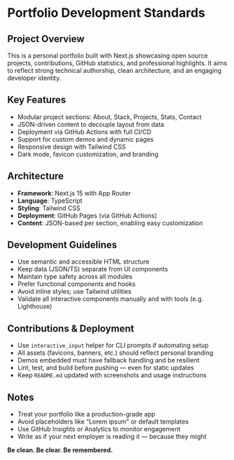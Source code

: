 # Portfolio Development Standards

## Project Overview

This is a personal portfolio built with Next.js showcasing open source projects, contributions, GitHub statistics, and professional highlights. It aims to reflect strong technical authorship, clean architecture, and an engaging developer identity.

## Key Features

- Modular project sections: About, Stack, Projects, Stats, Contact
- JSON-driven content to decouple layout from data
- Deployment via GitHub Actions with full CI/CD
- Support for custom demos and dynamic pages
- Responsive design with Tailwind CSS
- Dark mode, favicon customization, and branding

## Architecture

- **Framework**: Next.js 15 with App Router
- **Language**: TypeScript
- **Styling**: Tailwind CSS
- **Deployment**: GitHub Pages (via GitHub Actions)
- **Content**: JSON-based per section, enabling easy customization

## Development Guidelines

- Use semantic and accessible HTML structure
- Keep data (JSON/TS) separate from UI components
- Maintain type safety across all modules
- Prefer functional components and hooks
- Avoid inline styles; use Tailwind utilities
- Validate all interactive components manually and with tools (e.g. Lighthouse)

## Contributions & Deployment

- Use `interactive_input` helper for CLI prompts if automating setup
- All assets (favicons, banners, etc.) should reflect personal branding
- Demos embedded must have fallback handling and be resilient
- Lint, test, and build before pushing — even for static updates
- Keep `README.md` updated with screenshots and usage instructions

## Notes

- Treat your portfolio like a production-grade app
- Avoid placeholders like “Lorem ipsum” or default templates
- Use GitHub Insights or Analytics to monitor engagement
- Write as if your next employer is reading it — because they might

**Be clean. Be clear. Be remembered.**
